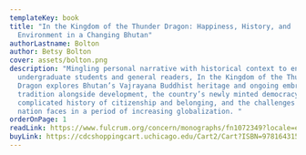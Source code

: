 ```yaml
---
templateKey: book
title: "In the Kingdom of the Thunder Dragon: Happiness, History, and
  Environment in a Changing Bhutan"
authorLastname: Bolton
author: Betsy Bolton
cover: assets/bolton.png
description: "Mingling personal narrative with historical context to engage
  undergraduate students and general readers, In the Kingdom of the Thunder
  Dragon explores Bhutan’s Vajrayana Buddhist heritage and ongoing embrace of
  tradition alongside development, the country’s newly minted democracy amidst a
  complicated history of citizenship and belonging, and the challenges the
  nation faces in a period of increasing globalization. "
orderOnPage: 1
readLink: https://www.fulcrum.org/concern/monographs/fn1072349?locale=en
buyLink: https://cdcshoppingcart.uchicago.edu/Cart2/Cart?ISBN=9781643150826&PRESS=lever
---
```


